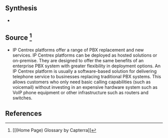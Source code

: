 ## Synthesis
- 
## Source [^1]
- IP Centrex platforms offer a range of PBX replacement and new services. IP Centrex platforms can be deployed as hosted solutions or on-premise. They are designed to offer the same benefits of an enterprise PBX system with greater flexibility in deployment options. An IP Centrex platform is usually a software-based solution for delivering telephone service to businesses replacing traditional PBX systems. This allows customers who only need basic calling capabilities (such as voicemail) without investing in an expensive hardware system such as VoIP phone equipment or other infrastructure such as routers and switches.
## References

[^1]: [[(Home Page) Glossary by Capterra]]
